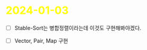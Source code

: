 # <span style="color:yellow">2024-01-03</span>

- [ ] Stable-Sort는 병합정렬이라는데 이것도 구현해봐야겠다.
- [ ] Vector, Pair, Map 구현


